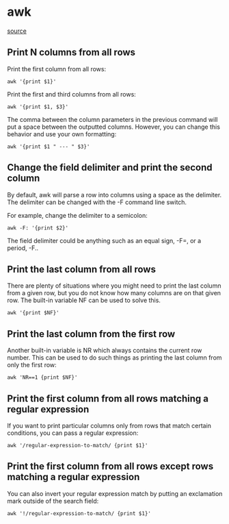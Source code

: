# awk

[source](https://thornelabs.net/posts/awk-commands-cheat-sheet.html)

## Print N columns from all rows

Print the first column from all rows:

```text
awk '{print $1}'
```

Print the first and third columns from all rows:

```text
awk '{print $1, $3}'
```

The comma between the column parameters in the previous command will put a space between the outputted columns. However, you can change this behavior and use your own formatting:

```text
awk '{print $1 " --- " $3}'
```

## Change the field delimiter and print the second column

By default, awk will parse a row into columns using a space as the delimiter. The delimiter can be changed with the -F command line switch.

For example, change the delimiter to a semicolon:

```text
awk -F: '{print $2}'
```

The field delimiter could be anything such as an equal sign, -F=, or a period, -F..

## Print the last column from all rows

There are plenty of situations where you might need to print the last column from a given row, but you do not know how many columns are on that given row. The built-in variable NF can be used to solve this.

```text
awk '{print $NF}'
```

## Print the last column from the first row

Another built-in variable is NR which always contains the current row number. This can be used to do such things as printing the last column from only the first row:

```text
awk 'NR==1 {print $NF}'
```

## Print the first column from all rows matching a regular expression

If you want to print particular columns only from rows that match certain conditions, you can pass a regular expression:

```text
awk '/regular-expression-to-match/ {print $1}'
```

## Print the first column from all rows except rows matching a regular expression

You can also invert your regular expression match by putting an exclamation mark outside of the search field:

```text
awk '!/regular-expression-to-match/ {print $1}'
```

